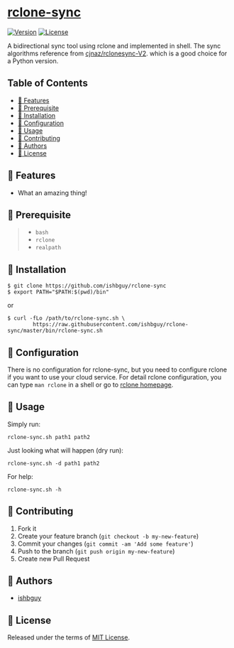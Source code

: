 # [rclone-sync](https://github.com/ishbguy/rclone-sync)

[![Version][versvg]][ver] [![License][licsvg]][lic]

[versvg]: https://img.shields.io/badge/version-v0.1.0-lightgrey.svg
[ver]: https://img.shields.io/badge/version-v0.1.0-lightgrey.svg
[licsvg]: https://img.shields.io/badge/license-MIT-green.svg
[lic]: https://github.com/ishbguy/rclone-sync/blob/master/LICENSE

A bidirectional sync tool using rclone and implemented in shell. The sync
algorithms reference from
[cjnaz/rclonesync-V2](https://github.com/cjnaz/rclonesync-V2). which is a good
choice for a Python version.

## Table of Contents

+ [:art: Features](#art-features)
+ [:straight_ruler: Prerequisite](#straight_ruler-prerequisite)
+ [:rocket: Installation](#rocket-installation)
+ [:memo: Configuration](#memo-configuration)
+ [:notebook: Usage](#notebook-usage)
+ [:hibiscus: Contributing](#hibiscus-contributing)
+ [:boy: Authors](#boy-authors)
+ [:scroll: License](#scroll-license)

## :art: Features

+ What an amazing thing!

## :straight_ruler: Prerequisite

> + `bash`
> + `rclone`
> + `realpath`

## :rocket: Installation

```
$ git clone https://github.com/ishbguy/rclone-sync
$ export PATH="$PATH:$(pwd)/bin"
```
or
```
$ curl -fLo /path/to/rclone-sync.sh \
        https://raw.githubusercontent.com/ishbguy/rclone-sync/master/bin/rclone-sync.sh
```

## :memo: Configuration

There is no configuration for rclone-sync, but you need to configure rclone if
you want to use your cloud service. For detail rclone configuration, you can
type `man rclone` in a shell or go to [rclone homepage](https://rclone.org/).

## :notebook: Usage

Simply run:
```
rclone-sync.sh path1 path2
```
Just looking what will happen (dry run):
```
rclone-sync.sh -d path1 path2
```
For help:
```
rclone-sync.sh -h
```

## :hibiscus: Contributing

1. Fork it
2. Create your feature branch (`git checkout -b my-new-feature`)
3. Commit your changes (`git commit -am 'Add some feature'`)
4. Push to the branch (`git push origin my-new-feature`)
5. Create new Pull Request

## :boy: Authors

+ [ishbguy](https://github.com/ishbguy)

## :scroll: License

Released under the terms of [MIT License](https://opensource.org/licenses/MIT).
